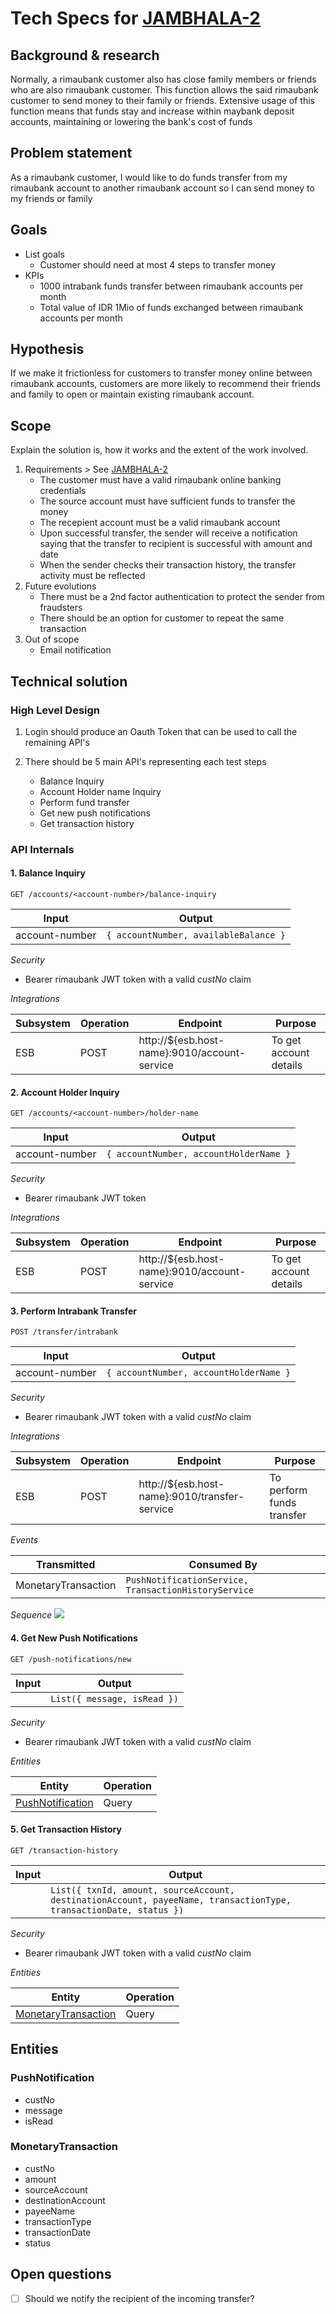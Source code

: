 
# Tech Specs for [JAMBHALA-2](https://zakiyunus.atlassian.net/browse/JAMBHALA-2)

## Background & research

Normally, a rimaubank customer also has close family members or friends who are also rimaubank customer. This function allows the said rimaubank customer to send money to their family or friends. Extensive usage of this function means that funds stay and increase within maybank deposit accounts, maintaining or lowering the bank's cost of funds


## Problem statement

As a rimaubank customer, I would like to do funds transfer from my rimaubank account to another rimaubank account so I can send money to my friends or family

## Goals

-   List goals
    - Customer should need at most 4 steps to transfer money
-   KPIs
    - 1000 intrabank funds transfer between rimaubank accounts per month
    - Total value of IDR 1Mio of funds exchanged between rimaubank accounts per month

## ﻿Hypothesis

If we make it frictionless for customers to transfer money online between rimaubank accounts, customers are more likely to recommend their friends and family to open or maintain existing rimaubank account.


## Scope

Explain the solution is, how it works and the extent of the work involved.

1.  Requirements > See [JAMBHALA-2](https://zakiyunus.atlassian.net/browse/JAMBHALA-2)
    - The customer must have a valid rimaubank online banking credentials
    - The source account must have sufficient funds to transfer the money
    - The recepient account must be a valid rimaubank account
    - Upon successful transfer, the sender will receive a notification saying that the transfer to recipient is successful with amount and date
    - When the sender checks their transaction history, the transfer activity must be reflected
2.  Future evolutions
    - There must be a 2nd factor authentication to protect the sender from fraudsters
    - There should be an option for customer to repeat the same transaction
3.  Out of scope
    - Email notification


## Technical solution

### High Level Design
1. Login should produce an Oauth Token that can be used to call the remaining API's
2. There should be 5 main API's representing each test steps

   - Balance Inquiry
   - Account Holder name Inquiry
   - Perform fund transfer
   - Get new push notifications
   - Get transaction history
   

### API Internals

#### 1. Balance Inquiry
````GET /accounts/<account-number>/balance-inquiry````

| Input | Output                                      |
|----- |---------------------------------------------|
|account-number | ````{ accountNumber, availableBalance }```` |

*Security*
 
- Bearer rimaubank JWT token with a valid *custNo* claim
 
*Integrations*
 
| Subsystem | Operation | Endpoint | Purpose                 |
|--------|-------|-------|-------------------------|
| ESB | POST | http://${esb.host-name}:9010/account-service | To get account details  |
 


#### 2. Account Holder Inquiry
````GET /accounts/<account-number>/holder-name````

| Input | Output                                       |
|----- |----------------------------------------------|
|account-number | ````{ accountNumber, accountHolderName }```` |

*Security*
  - Bearer rimaubank JWT token 
     
*Integrations*
 
  | Subsystem | Operation | Endpoint | Purpose                 |
  |--------|-------|-------|-------------------------|
  | ESB | POST | http://${esb.host-name}:9010/account-service | To get account details  |
 

#### 3. Perform Intrabank Transfer
````POST /transfer/intrabank```` 


| Input | Output                                       |
|----- |----------------------------------------------|
|account-number | ````{ accountNumber, accountHolderName }```` |

*Security*
  - Bearer rimaubank JWT token with a valid *custNo* claim
     
*Integrations*
 
  | Subsystem | Operation | Endpoint                                      | Purpose                   |
  |--------|-----------------------------------------------|---------------------------|-------------------------|
  | ESB | POST | http://${esb.host-name}:9010/transfer-service | To perform funds transfer |
 
*Events*  

| Transmitted | Consumed By                                                 |
|----|-------------------------------------------------------------|
| MonetaryTransaction| ````PushNotificationService, TransactionHistoryService ```` |


*Sequence*
![](transfer.svg)

#### 4. Get New Push Notifications
````GET /push-notifications/new````

| Input | Output                            |
|----- |-----------------------------------|
| | ````List({ message, isRead })```` |

*Security*
  - Bearer rimaubank JWT token  with a valid *custNo* claim
     
*Entities* 

| Entity                                | Operation |
|---------------------------------------|-----------|
| [PushNotification](#pushnotification) | Query     | 


#### 5. Get Transaction History
````GET /transaction-history````

| Input | Output                                                                                                                  |
|----- |-------------------------------------------------------------------------------------------------------------------------|
| | ````List({ txnId, amount, sourceAccount, destinationAccount, payeeName, transactionType, transactionDate, status })```` |

*Security*
  - Bearer rimaubank JWT token  with a valid *custNo* claim
     
*Entities* 

| Entity                                      | Operation |
|---------------------------------------------|-----------|
| [MonetaryTransaction](#monetarytransaction) | Query     | 

## Entities

### PushNotification
- custNo
- message
- isRead

### MonetaryTransaction
- custNo
- amount
- sourceAccount
- destinationAccount
- payeeName
- transactionType
- transactionDate
- status
 
## Open questions

-   [ ] Should we notify the recipient of the incoming transfer?

          